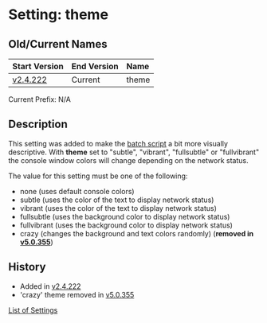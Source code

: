 # Setting: theme #


## Old/Current Names ##
| Start Version | End Version | Name |
|:--------------|:------------|:-----|
| [v2.4.222](https://code.google.com/p/quick-net-fix/source/detail?r=49760711eb3e553ea984f62ceb46958b9b221614) | Current     | theme |

Current Prefix: N/A


## Description ##
This setting was added to make the <a href='http://en.wikipedia.org/wiki/Batch_file' title="If you don't know what this is, just think of it as a Windows program that can be edited with Notepad">batch script</a> a bit more visually descriptive. With **theme** set to "subtle", "vibrant", "fullsubtle" or "fullvibrant" the console window colors will change depending on the network status.

The value for this setting must be one of the following:

  * none   (uses default console colors)
  * subtle (uses the color of the text to display network status)
  * vibrant (uses the color of the text to display network status)
  * fullsubtle (uses the background color to display network status)
  * fullvibrant (uses the background color to display network status)
  * crazy (changes the background and text colors randomly) (**removed in [v5.0.355](https://code.google.com/p/quick-net-fix/source/detail?r=75be907e1999fd70ee02fc2e1b56b5fd1fcc73d7)**)




## History ##
  * Added in [v2.4.222](https://code.google.com/p/quick-net-fix/source/detail?r=49760711eb3e553ea984f62ceb46958b9b221614)
  * 'crazy' theme removed in [v5.0.355](https://code.google.com/p/quick-net-fix/source/detail?r=75be907e1999fd70ee02fc2e1b56b5fd1fcc73d7)


[List of Settings](Settings.md)